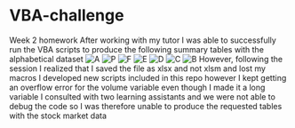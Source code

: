 # VBA-challenge
Week 2 homework
After working with my tutor I was able to successfully run the VBA scripts to produce the following summary tables with the alphabetical dataset
![A](https://user-images.githubusercontent.com/85797674/123560345-95d46b00-d76f-11eb-92f2-4c10dbf82557.png)
![P](https://user-images.githubusercontent.com/85797674/123560347-966d0180-d76f-11eb-8284-063600246aa7.png)
![F](https://user-images.githubusercontent.com/85797674/123560348-966d0180-d76f-11eb-9831-f80adc8d17dc.png)
![E](https://user-images.githubusercontent.com/85797674/123560349-97059800-d76f-11eb-8b7e-090bf2dd46bf.png)
![D](https://user-images.githubusercontent.com/85797674/123560350-97059800-d76f-11eb-8a66-96128e6466ea.png)
![C](https://user-images.githubusercontent.com/85797674/123560351-97059800-d76f-11eb-83f2-f2bce7237a69.png)
![B](https://user-images.githubusercontent.com/85797674/123560352-979e2e80-d76f-11eb-835a-89b92a55373c.png)
However, following the session I realized that I saved the file as xlsx and not xlsm and lost my macros
I developed new scripts included in this repo however I kept getting an overflow error for the volume variable even though I made it a long variable
I consulted with two learning assistants and we were not able to debug the code so I was therefore unable to produce the requested tables with the stock market data
